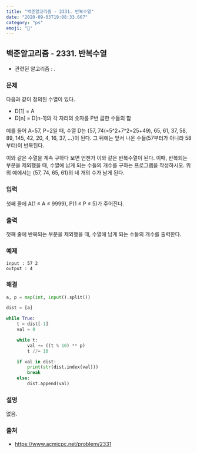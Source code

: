 ```yaml
---
title: "백준알고리즘 - 2331. 반복수열"
date: "2020-09-03T19:08:33.667"
category: "ps"
emoji: "🌄"
---
```


## 백준알고리즘 - 2331. 반복수열

- 관련된 알고리즘 : .

### 문제

다음과 같이 정의된 수열이 있다.

- D[1] = A
- D[n] = D[n-1]의 각 자리의 숫자를 P번 곱한 수들의 합

예를 들어 A=57, P=2일 때, 수열 D는 {57, 74(=5^2+7^2=25+49), 65, 61, 37, 58, 89, 145, 42, 20, 4, 16, 37, …}이 된다. 그 뒤에는 앞서 나온 수들(57부터가 아니라 58부터)이 반복된다.

이와 같은 수열을 계속 구하다 보면 언젠가 이와 같은 반복수열이 된다. 이때, 반복되는 부분을 제외했을 때, 수열에 남게 되는 수들의 개수를 구하는 프로그램을 작성하시오. 위의 예에서는 {57, 74, 65, 61}의 네 개의 수가 남게 된다.

### 입력

첫째 줄에 A(1 ≤ A ≤ 9999), P(1 ≤ P ≤ 5)가 주어진다.

### 출력

첫째 줄에 반복되는 부분을 제외했을 때, 수열에 남게 되는 수들의 개수를 출력한다.

### 예제

```
input : 57 2
output : 4
```

### 해결 

```python
a, p = map(int, input().split())

dist = [a]

while True:
    t = dist[-1]
    val = 0

    while t:
        val += ((t % 10) ** p)
        t //= 10

    if val in dist:
        print(str(dist.index(val)))
        break
    else:
        dist.append(val)
```

### 설명

없음.


### 출처

- https://www.acmicpc.net/problem/2331
